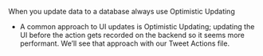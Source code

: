 When you update data to a database always use Optimistic Updating 
- A common approach to UI updates is Optimistic Updating; updating the UI before the action gets recorded on the backend so it seems more performant. We’ll see that approach with our Tweet Actions file.
